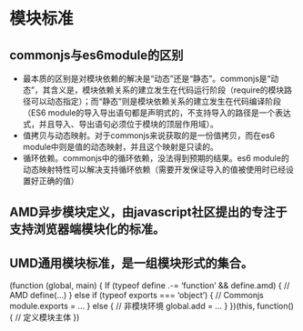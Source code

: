 # 模块标准

## commonjs与es6module的区别
- 最本质的区别是对模块依赖的解决是“动态”还是“静态”。commonjs是“动态”，其含义是，模块依赖关系的建立发生在代码运行阶段（require的模块路径可以动态指定）；而“静态”则是模块依赖关系的建立发生在代码编译阶段（ES6 module的导入导出语句都是声明式的，不支持导入的路径是一个表达式，并且导入、导出语句必须位于模块的顶层作用域）。
- 值拷贝与动态映射。对于commonjs来说获取的是一份值拷贝，而在es6 module中则是值的动态映射，并且这个映射是只读的。
- 循环依赖。commonjs中的循环依赖，没法得到预期的结果。es6 module的动态映射特性可以解决支持循环依赖（需要开发保证导入的值被使用时已经设置好正确的值）

## AMD异步模块定义，由javascript社区提出的专注于支持浏览器端模块化的标准。

## UMD通用模块标准，是一组模块形式的集合。
(function (global, main) {
	If (typeof define .-= ‘function’ && define.amd) {
		// AMD
		define(…)
	} else if (typeof exports === ‘object’) {
		// Commonjs
		module.exports = …
	} else {
		// 非模块环境
		global.add = …
	}
})(this, function() {
 	// 定义模块主体
})

